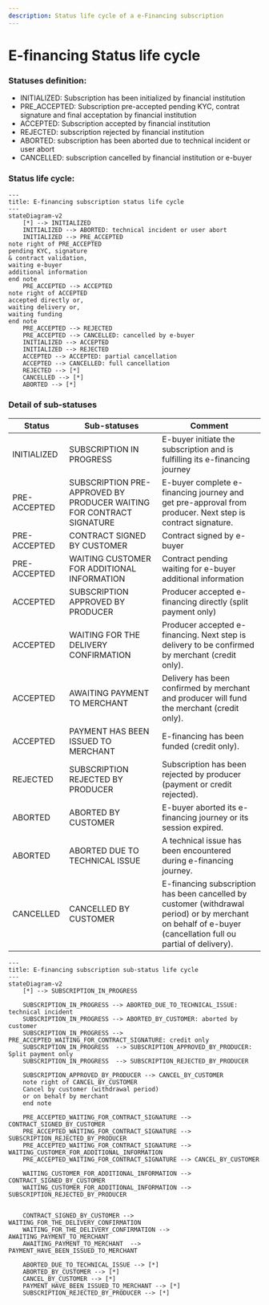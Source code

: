 ```yaml
---
description: Status life cycle of a e-Financing subscription
---
```


# E-financing Status life cycle

### Statuses  definition:

* INITIALIZED: Subscription has been initialized by financial institution
* PRE\_ACCEPTED: Subscription pre-accepted pending KYC, contrat signature and final acceptation by financial institution
* ACCEPTED: Subscription accepted by financial institution
* REJECTED: subscription rejected by financial institution
* ABORTED: subscription has been aborted due to technical incident or user abort
* CANCELLED: subscription cancelled by financial institution or e-buyer&#x20;

### Status life cycle:

```mermaid
---
title: E-financing subscription status life cycle
---
stateDiagram-v2 
    [*] --> INITIALIZED
    INITIALIZED --> ABORTED: technical incident or user abort
    INITIALIZED --> PRE_ACCEPTED
note right of PRE_ACCEPTED
pending KYC, signature 
& contract validation,
waiting e-buyer 
additional information
end note
    PRE_ACCEPTED --> ACCEPTED
note right of ACCEPTED
accepted directly or,
waiting delivery or,
waiting funding
end note
    PRE_ACCEPTED --> REJECTED
    PRE_ACCEPTED --> CANCELLED: cancelled by e-buyer
    INITIALIZED --> ACCEPTED
    INITIALIZED --> REJECTED
    ACCEPTED --> ACCEPTED: partial cancellation
    ACCEPTED --> CANCELLED: full cancellation
    REJECTED --> [*]
    CANCELLED --> [*]
    ABORTED --> [*]

```

### Detail of sub-statuses

| Status       | Sub-statuses                                                         | Comment                                                                                                                                                      |
| ------------ | -------------------------------------------------------------------- | ------------------------------------------------------------------------------------------------------------------------------------------------------------ |
| INITIALIZED  | SUBSCRIPTION IN PROGRESS                                             | E-buyer initiate the subscription and is fulfilling its e-financing journey                                                                                  |
| PRE-ACCEPTED | SUBSCRIPTION PRE-APPROVED BY PRODUCER WAITING FOR CONTRACT SIGNATURE | E-buyer complete e-financing journey and get pre-approval from producer. Next step is contract signature.                                                    |
| PRE-ACCEPTED | CONTRACT SIGNED BY CUSTOMER                                          | Contract signed by e-buyer                                                                                                                                   |
| PRE-ACCEPTED | WAITING CUSTOMER FOR ADDITIONAL INFORMATION                          | Contract pending waiting for e-buyer additional information                                                                                                  |
| ACCEPTED     | SUBSCRIPTION APPROVED BY PRODUCER                                    | Producer accepted e-financing directly (split payment only)                                                                                                  |
| ACCEPTED     | WAITING FOR THE DELIVERY CONFIRMATION                                | Producer accepted e-financing. Next step is delivery to be confirmed by merchant (credit only).                                                              |
| ACCEPTED     | AWAITING PAYMENT TO MERCHANT                                         | Delivery has been confirmed by merchant and producer will fund the merchant (credit only).                                                                   |
| ACCEPTED     | PAYMENT HAS BEEN ISSUED TO MERCHANT                                  | E-financing has been funded (credit only).                                                                                                                   |
| REJECTED     | SUBSCRIPTION REJECTED BY PRODUCER                                    | Subscription has been rejected by producer (payment or credit rejected).                                                                                     |
| ABORTED      | ABORTED BY CUSTOMER                                                  | E-buyer aborted its e-financing journey or its session expired.                                                                                              |
| ABORTED      | ABORTED DUE TO TECHNICAL ISSUE                                       | A technical issue has been encountered during e-financing journey.                                                                                           |
| CANCELLED    | CANCELLED BY CUSTOMER                                                | E-financing subscription has been cancelled by customer (withdrawal period) or by merchant on behalf of e-buyer (cancellation full ou partial of delivery).  |



```mermaid fullWidth="true"
---
title: E-financing subscription sub-status life cycle
---
stateDiagram-v2
    [*] --> SUBSCRIPTION_IN_PROGRESS

    SUBSCRIPTION_IN_PROGRESS --> ABORTED_DUE_TO_TECHNICAL_ISSUE: technical incident
    SUBSCRIPTION_IN_PROGRESS --> ABORTED_BY_CUSTOMER: aborted by customer
    SUBSCRIPTION_IN_PROGRESS --> PRE_ACCEPTED_WAITING_FOR_CONTRACT_SIGNATURE: credit only
    SUBSCRIPTION_IN_PROGRESS  --> SUBSCRIPTION_APPROVED_BY_PRODUCER: Split payment only
    SUBSCRIPTION_IN_PROGRESS  --> SUBSCRIPTION_REJECTED_BY_PRODUCER

    SUBSCRIPTION_APPROVED_BY_PRODUCER --> CANCEL_BY_CUSTOMER
    note right of CANCEL_BY_CUSTOMER
    Cancel by customer (withdrawal period) 
    or on behalf by merchant
    end note

    PRE_ACCEPTED_WAITING_FOR_CONTRACT_SIGNATURE --> CONTRACT_SIGNED_BY_CUSTOMER
    PRE_ACCEPTED_WAITING_FOR_CONTRACT_SIGNATURE --> SUBSCRIPTION_REJECTED_BY_PRODUCER
    PRE_ACCEPTED_WAITING_FOR_CONTRACT_SIGNATURE --> WAITING_CUSTOMER_FOR_ADDITIONAL_INFORMATION
    PRE_ACCEPTED_WAITING_FOR_CONTRACT_SIGNATURE --> CANCEL_BY_CUSTOMER

    WAITING_CUSTOMER_FOR_ADDITIONAL_INFORMATION --> CONTRACT_SIGNED_BY_CUSTOMER
    WAITING_CUSTOMER_FOR_ADDITIONAL_INFORMATION --> SUBSCRIPTION_REJECTED_BY_PRODUCER
    

    CONTRACT_SIGNED_BY_CUSTOMER --> WAITING_FOR_THE_DELIVERY_CONFIRMATION
    WAITING_FOR_THE_DELIVERY_CONFIRMATION --> AWAITING_PAYMENT_TO_MERCHANT
    AWAITING_PAYMENT_TO_MERCHANT  --> PAYMENT_HAVE_BEEN_ISSUED_TO_MERCHANT

    ABORTED_DUE_TO_TECHNICAL_ISSUE --> [*]
    ABORTED_BY_CUSTOMER --> [*]
    CANCEL_BY_CUSTOMER --> [*]
    PAYMENT_HAVE_BEEN_ISSUED_TO_MERCHANT --> [*]
    SUBSCRIPTION_REJECTED_BY_PRODUCER --> [*]

```
